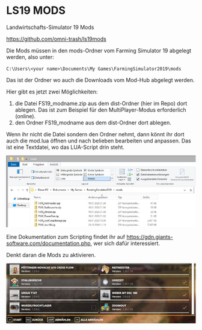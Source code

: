 # LS19 MODS
Landwirtschafts-Simulator 19 Mods

https://github.com/omni-trash/ls19mods

Die Mods müssen in den mods-Ordner vom Farming Simulator 19 abgelegt werden, also unter:

```
C:\Users\<your name>\Documents\My Games\FarmingSimulator2019\mods
```
Das ist der Ordner wo auch die Downloads vom Mod-Hub abgelegt werden.

Hier gibt es jetzt zwei Möglichkeiten:

1. die Datei FS19_modname.zip aus dem dist-Ordner (hier im Repo) dort ablegen. Das ist zum Beispiel für den MultiPlayer-Modus erforderlich (online).
2. den Ordner FS19_modname aus dem dist-Ordner dort ablegen. 

Wenn ihr nicht die Datei sondern den Ordner nehmt, dann könnt ihr dort auch die mod.lua öffnen und nach belieben bearbeiten und anpassen. Das ist eine Textdatei, wo das LUA-Script drin steht.

![Screenshot](./modsfolder.jpg)

Eine Dokumentation zum Scripting findet ihr auf https://gdn.giants-software.com/documentation.php, wer sich dafür interessiert.

Denkt daran die Mods zu aktivieren.

![Screenshot](./modsdlcs.jpg)
